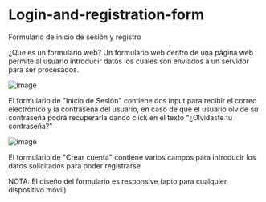 # Login-and-registration-form
Formulario de inicio de sesión y registro

¿Que es un formulario web?
Un formulario web dentro de una página web permite al usuario introducir datos los cuales son enviados a un servidor para ser procesados.

![image](https://user-images.githubusercontent.com/86627479/123826286-4011d700-d8c5-11eb-8605-46b7177b8c85.png)

El formulario de "Inicio de Sesión" contiene dos input para recibir el correo electrónico y la contraseña del usuario, en caso de que el usuario olvide su contraseña podrá recuperarla dando click en el texto "¿Olvidaste tu contraseña?"

![image](https://user-images.githubusercontent.com/86627479/123826774-b0205d00-d8c5-11eb-8775-27e2454bc7d8.png)

El formulario de "Crear cuenta" contiene varios campos para introducir los datos solicitados para poder registrarse

NOTA: El diseño del formulario es responsive (apto para cualquier dispositivo móvil)
